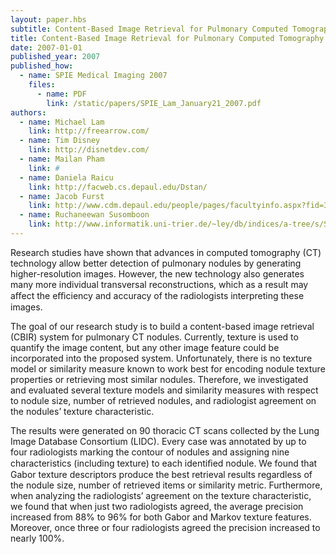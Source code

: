 ```yaml
---
layout: paper.hbs
subtitle: Content-Based Image Retrieval for Pulmonary Computed Tomography Nodule Images
title: Content-Based Image Retrieval for Pulmonary Computed Tomography Nodule Images
date: 2007-01-01
published_year: 2007
published_how:
  - name: SPIE Medical Imaging 2007
    files:
      - name: PDF
        link: /static/papers/SPIE_Lam_January21_2007.pdf
authors:
  - name: Michael Lam
    link: http://freearrow.com/
  - name: Tim Disney
    link: http://disnetdev.com/
  - name: Mailan Pham
    link: #
  - name: Daniela Raicu
    link: http://facweb.cs.depaul.edu/Dstan/
  - name: Jacob Furst
    link: http://www.cdm.depaul.edu/people/pages/facultyinfo.aspx?fid=365
  - name: Ruchaneewan Susomboon
    link: http://www.informatik.uni-trier.de/~ley/db/indices/a-tree/s/Susomboon:Ruchaneewan.html
---
```


Research studies have shown that advances in computed tomography (CT) technology allow better detection of
pulmonary nodules by generating higher-resolution images. However, the new technology also generates many
more individual transversal reconstructions, which as a result may aﬀect the eﬃciency and accuracy of the
radiologists interpreting these images.

The goal of our research study is to build a content-based image retrieval (CBIR) system for pulmonary
CT nodules. Currently, texture is used to quantify the image content, but any other image feature could be
incorporated into the proposed system. Unfortunately, there is no texture model or similarity measure known to
work best for encoding nodule texture properties or retrieving most similar nodules. Therefore, we investigated
and evaluated several texture models and similarity measures with respect to nodule size, number of retrieved
nodules, and radiologist agreement on the nodules’ texture characteristic.

The results were generated on 90 thoracic CT scans collected by the Lung Image Database Consortium
(LIDC). Every case was annotated by up to four radiologists marking the contour of nodules and assigning
nine characteristics (including texture) to each identiﬁed nodule. We found that Gabor texture descriptors
produce the best retrieval results regardless of the nodule size, number of retrieved items or similarity metric.
Furthermore, when analyzing the radiologists’ agreement on the texture characteristic, we found that when just
two radiologists agreed, the average precision increased from 88% to 96% for both Gabor and Markov texture
features. Moreover, once three or four radiologists agreed the precision increased to nearly 100%.
